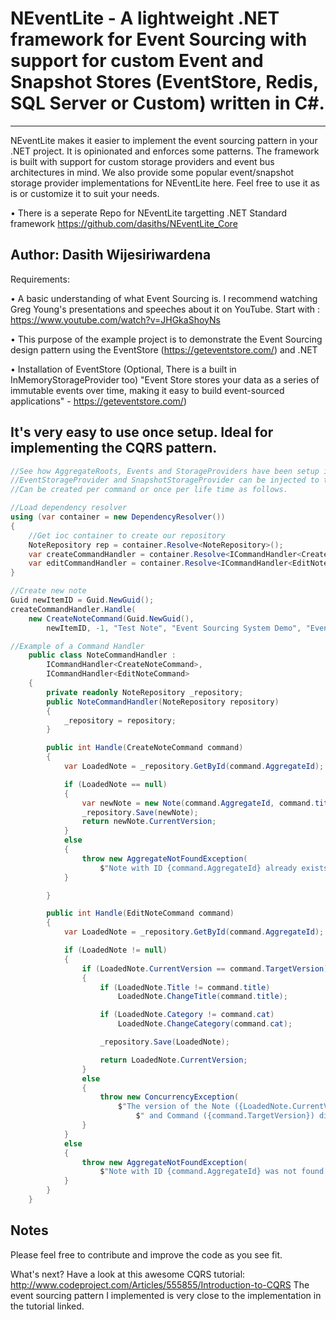# NEventLite - A lightweight .NET framework for Event Sourcing with support for custom Event and Snapshot Stores (EventStore, Redis, SQL Server or Custom) written in C#.
---------------------------------
NEventLite makes it easier to implement the event sourcing pattern in your .NET project. It is opinionated and enforces some patterns. The framework is built with support for custom storage providers and event bus architectures in mind. We also provide some popular event/snapshot storage provider implementations for NEventLite here. Feel free to use it as is or customize it to suit your needs.

• There is a seperate Repo for NEventLite targetting .NET Standard framework https://github.com/dasiths/NEventLite_Core

Author: Dasith Wijesiriwardena
----------------------------------
Requirements:

•	A basic understanding of what Event Sourcing is. I recommend watching Greg Young's presentations and speeches about it on YouTube. 
Start with : https://www.youtube.com/watch?v=JHGkaShoyNs

• This purpose of the example project is to demonstrate the Event Sourcing design pattern using the EventStore (https://geteventstore.com/) and .NET

•	Installation of EventStore (Optional, There is a built in InMemoryStorageProvider too)
"Event Store stores your data as a series of immutable events over time, making it easy to build event-sourced applications" - https://geteventstore.com/)

It's very easy to use once setup. Ideal for implementing the CQRS pattern.
------------------------------------
```C#
//See how AggregateRoots, Events and StorageProviders have been setup in the Example project.
//EventStorageProvider and SnapshotStorageProvider can be injected to the Repository.
//Can be created per command or once per life time as follows.

//Load dependency resolver
using (var container = new DependencyResolver())
{
    //Get ioc container to create our repository
    NoteRepository rep = container.Resolve<NoteRepository>();
    var createCommandHandler = container.Resolve<ICommandHandler<CreateNoteCommand>>();
    var editCommandHandler = container.Resolve<ICommandHandler<EditNoteCommand>>();            
}

//Create new note
Guid newItemID = Guid.NewGuid();
createCommandHandler.Handle(
    new CreateNoteCommand(Guid.NewGuid(), 
        newItemID, -1, "Test Note", "Event Sourcing System Demo", "Event Sourcing"));

//Example of a Command Handler
    public class NoteCommandHandler :
        ICommandHandler<CreateNoteCommand>,
        ICommandHandler<EditNoteCommand>
    {
        private readonly NoteRepository _repository;
        public NoteCommandHandler(NoteRepository repository)
        {
            _repository = repository;
        }

        public int Handle(CreateNoteCommand command)
        {
            var LoadedNote = _repository.GetById(command.AggregateId);

            if (LoadedNote == null)
            {
                var newNote = new Note(command.AggregateId, command.title, command.desc, command.cat);
                _repository.Save(newNote);
                return newNote.CurrentVersion;
            }
            else
            {
                throw new AggregateNotFoundException(
                    $"Note with ID {command.AggregateId} already exists.");
            }

        }

        public int Handle(EditNoteCommand command)
        {
            var LoadedNote = _repository.GetById(command.AggregateId);

            if (LoadedNote != null)
            {
                if (LoadedNote.CurrentVersion == command.TargetVersion)
                {
                    if (LoadedNote.Title != command.title)
                        LoadedNote.ChangeTitle(command.title);

                    if (LoadedNote.Category != command.cat)
                        LoadedNote.ChangeCategory(command.cat);

                    _repository.Save(LoadedNote);

                    return LoadedNote.CurrentVersion;
                }
                else
                {
                    throw new ConcurrencyException(
                        $"The version of the Note ({LoadedNote.CurrentVersion})" +
                            $" and Command ({command.TargetVersion}) didn't match.");
                }
            }
            else
            {
                throw new AggregateNotFoundException(
                    $"Note with ID {command.AggregateId} was not found.");
            }
        }
    }
```

Notes
------------------------------------
Please feel free to contribute and improve the code as you see fit.

What's next?
Have a look at this awesome CQRS tutorial: http://www.codeproject.com/Articles/555855/Introduction-to-CQRS
The event sourcing pattern I implemented is very close to the implementation in the tutorial linked.
